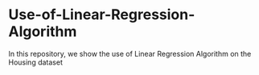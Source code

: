 # Use-of-Linear-Regression-Algorithm
In this repository, we show the use of Linear Regression Algorithm on the Housing dataset
